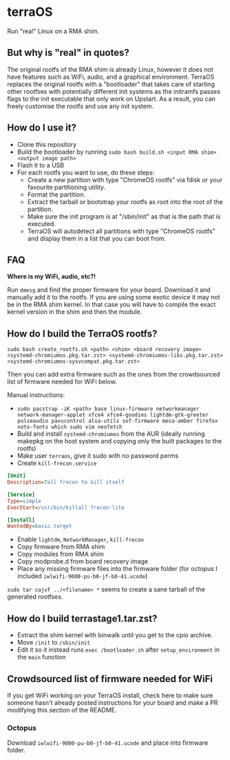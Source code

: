 # terraOS
Run "real" Linux on a RMA shim.

## But why is "real" in quotes?
The original rootfs of the RMA shim is already Linux, however it does not have features such as WiFi, audio, and a graphical environment. TerraOS replaces the original rootfs with a "bootloader" that takes care of starting other rootfses with potentially different init systems as the initramfs passes flags to the init executable that only work on Upstart. As a result, you can freely customise the rootfs and use any init system.


## How do I use it?
- Clone this repository
- Build the bootloader by running `sudo bash build.sh <input RMA shim> <output image path>`
- Flash it to a USB
- For each rootfs you want to use, do these steps:
   - Create a new partition with type "ChromeOS rootfs" via fdisk or your favourite partitioning utility.
   - Format the partition.
   - Extract the tarball or bootstrap your rootfs as root into the root of the partition.
   - Make sure the init program is at "/sbin/init" as that is the path that is executed.
   - TerraOS will autodetect all partitions with type "ChromeOS rootfs" and display them in a list that you can boot from.

## FAQ
**Where is my WiFi, audio, etc?!**

Run `dmesg` and find the proper firmware for your board. Download it and manually add it to the rootfs. If you are using some exotic device it may not be in the RMA shim kernel. In that case you will have to compile the exact kernel version in the shim and then the module.

## How do I build the TerraOS rootfs?
```
sudo bash create_rootfs.sh <path> <shim> <board recovery image> <systemd-chromiumos.pkg.tar.zst> <systemd-chromiumos-libs.pkg.tar.zst> <systemd-chromiumos-sysvcompat.pkg.tar.zst>
```

Then you can add extra firmware such as the ones from the crowdsourced list of firmware needed for WiFi below.

Manual instructions:

- `sudo pacstrap -iK <path> base linux-firmware networkmanager network-manager-applet xfce4 xfce4-goodies lightdm-gtk-greeter pulseaudio pavucontrol alsa-utils sof-firmware mesa-amber firefox noto-fonts which sudo vim neofetch`
- Build and install `systemd-chromiumos` from the AUR (ideally running makepkg on the host system and copying only the built packages to the rootfs)
- Make user `terraos`, give it sudo with no password perms
- Create `kill-frecon.service`
```ini
[Unit]
Description=Tell frecon to kill itself

[Service]
Type=simple
ExecStart=/usr/bin/killall frecon-lite

[Install]
WantedBy=basic.target
```
- Enable `lightdm`, `NetworkManager`, `kill-frecon`
- Copy firmware from RMA shim
- Copy modules from RMA shim
- Copy modprobe.d from board recovery image
- Place any missing firmware files into the firmware folder (for octopus I included `iwlwifi-9000-pu-b0-jf-b0-41.ucode`)

`sudo tar cajvf ../<filename> *` seems to create a sane tarball of the generated rootfses.


## How do I build terrastage1.tar.zst?
- Extract the shim kernel with binwalk until you get to the cpio archive.
- Move `/init` to `/sbin/init`
- Edit it so it instead runs `exec /bootloader.sh` after `setup_environment` in the `main` function

## Crowdsourced list of firmware needed for WiFi
If you get WiFi working on your TerraOS install, check here to make sure someone hasn't already posted instructions for your board and make a PR modifying this section of the README.

### Octopus
Download `iwlwifi-9000-pu-b0-jf-b0-41.ucode` and place into firmware folder.
